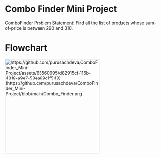 # Combo Finder Mini Project


ComboFinder
Problem Statement:
Find all the list of products whose sum-of-price is between 290 and 310.

# Flowchart

<img width="305" alt="https://github.com/purusachdeva/ComboFinder_Mini-Project/assets/68560995/d82915cf-116b-4318-a9e7-53ea68c1f543](https://github.com/purusachdeva/ComboFinder_Mini-Project/blob/main/Combo_Finder.png" src="https://github.com/purusachdeva/ComboFinder_Mini-Project/assets/68560995/d82915cf-116b-4318-a9e7-53ea68c1f543](https://github.com/purusachdeva/ComboFinder_Mini-Project/blob/main/Combo_Finder.png">

